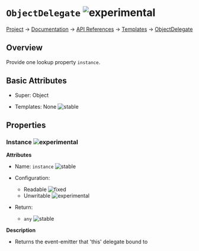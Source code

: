 # `ObjectDelegate` ![experimental]
[Project](https://github.com/ksxatompackages/quick-spawn) → [Documentation](../..) → [API References](..) → [Templates](.) → [ObjectDelegate](./object-delegate.md)

## Overview

Provide one lookup property `instance`.

## Basic Attributes

* Super: Object

* Templates: None ![stable]

## Properties

### Instance ![experimental]

**Attributes**

* Name: `instance` ![stable]

* Configuration:
  - Readable ![fixed]
  - Unwritable ![experimental]

* Return:
  - `any` ![stable]

**Description**

* Returns the event-emitter that 'this' delegate bound to

[fixed]: https://cdn.rawgit.com/ksxatompackages/quick-spawn/images-v0.1.1/docs/images/badges/fixed.svg
[stable]: https://cdn.rawgit.com/ksxatompackages/quick-spawn/images-v0.1.1/docs/images/badges/stable.svg
[experimental]: https://cdn.rawgit.com/ksxatompackages/quick-spawn/images-v0.1.1/docs/images/badges/experimental.svg
[deprecated]: https://cdn.rawgit.com/ksxatompackages/quick-spawn/images-v0.1.1/docs/images/badges/deprecated.svg
[required]: https://cdn.rawgit.com/ksxatompackages/quick-spawn.images.releases/v0.1.0/src/required.svg
[optional]: https://cdn.rawgit.com/ksxatompackages/quick-spawn.images.releases/v0.1.0/src/optional.svg
